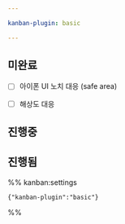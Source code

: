 ```yaml
---

kanban-plugin: basic

---
```


## 미완료

- [ ] 아이폰 UI 노치 대응 (safe area)
- [ ] 해상도 대응


## 진행중



## 진행됨





%% kanban:settings
```
{"kanban-plugin":"basic"}
```
%%